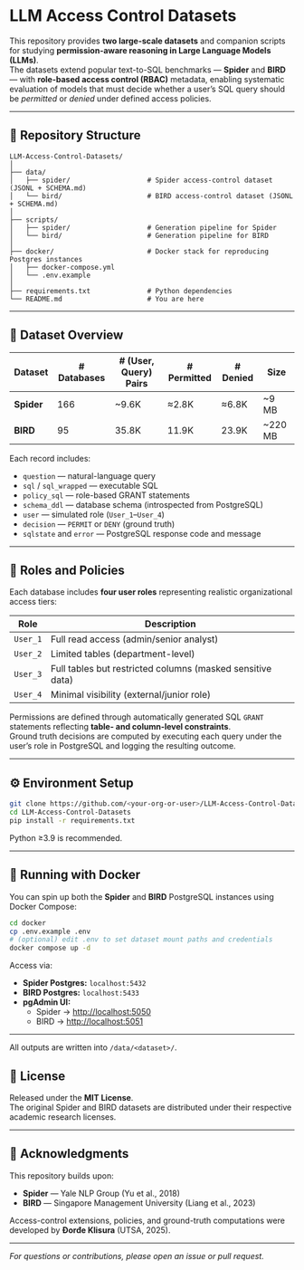# LLM Access Control Datasets

This repository provides **two large-scale datasets** and companion scripts for studying **permission-aware reasoning in Large Language Models (LLMs)**.  
The datasets extend popular text-to-SQL benchmarks — **Spider** and **BIRD** — with **role-based access control (RBAC)** metadata, enabling systematic evaluation of models that must decide whether a user’s SQL query should be *permitted* or *denied* under defined access policies.

---

## 📂 Repository Structure

```
LLM-Access-Control-Datasets/
│
├── data/
│   ├── spider/                   # Spider access-control dataset (JSONL + SCHEMA.md)
│   └── bird/                     # BIRD access-control dataset (JSONL + SCHEMA.md)
│
├── scripts/
│   ├── spider/                   # Generation pipeline for Spider
│   └── bird/                     # Generation pipeline for BIRD
│
├── docker/                       # Docker stack for reproducing Postgres instances
│   ├── docker-compose.yml
│   └── .env.example
│
├── requirements.txt              # Python dependencies
└── README.md                     # You are here
```

---

## 📘 Dataset Overview

| Dataset | # Databases | # (User, Query) Pairs | # Permitted | # Denied | Size | 
|----------|-------------|----------------------|--------------|-----------|-------|
| **Spider** | 166 | ~9.6K | ≈2.8K | ≈6.8K | ~9 MB | 
| **BIRD** | 95 | 35.8K | 11.9K | 23.9K | ~220 MB | 

Each record includes:
- `question` — natural-language query  
- `sql` / `sql_wrapped` — executable SQL  
- `policy_sql` — role-based GRANT statements  
- `schema_ddl` — database schema (introspected from PostgreSQL)  
- `user` — simulated role (`User_1`–`User_4`)  
- `decision` — `PERMIT` or `DENY` (ground truth)  
- `sqlstate` and `error` — PostgreSQL response code and message  

---

## 🧩 Roles and Policies

Each database includes **four user roles** representing realistic organizational access tiers:

| Role | Description |
|------|--------------|
| `User_1` | Full read access (admin/senior analyst) |
| `User_2` | Limited tables (department-level) |
| `User_3` | Full tables but restricted columns (masked sensitive data) |
| `User_4` | Minimal visibility (external/junior role) |

Permissions are defined through automatically generated SQL `GRANT` statements reflecting **table- and column-level constraints**.  
Ground truth decisions are computed by executing each query under the user’s role in PostgreSQL and logging the resulting outcome.

---

## ⚙️ Environment Setup

```bash
git clone https://github.com/<your-org-or-user>/LLM-Access-Control-Datasets.git
cd LLM-Access-Control-Datasets
pip install -r requirements.txt
```

Python ≥3.9 is recommended.

---

## 🐘 Running with Docker

You can spin up both the **Spider** and **BIRD** PostgreSQL instances using Docker Compose:

```bash
cd docker
cp .env.example .env
# (optional) edit .env to set dataset mount paths and credentials
docker compose up -d
```

Access via:
- **Spider Postgres:** `localhost:5432`
- **BIRD Postgres:** `localhost:5433`
- **pgAdmin UI:**  
  - Spider → [http://localhost:5050](http://localhost:5050)  
  - BIRD → [http://localhost:5051](http://localhost:5051)

---

All outputs are written into `/data/<dataset>/`.

## 🔐 License

Released under the **MIT License**.  
The original Spider and BIRD datasets are distributed under their respective academic research licenses.

---

## 🧾 Acknowledgments

This repository builds upon:
- **Spider** — Yale NLP Group (Yu et al., 2018)  
- **BIRD** — Singapore Management University (Liang et al., 2023)  

Access-control extensions, policies, and ground-truth computations were developed by **Đorđe Klisura** (UTSA, 2025).

---

*For questions or contributions, please open an issue or pull request.*
